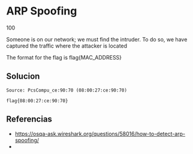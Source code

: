 # ARP Spoofing

100

Someone is on our network; we must find the intruder. To do so, we have captured the traffic where the attacker is located

The format for the flag is flag{MAC_ADDRESS}

## Solucion

```
Source: PcsCompu_ce:90:70 (08:00:27:ce:90:70)
```

```
flag{08:00:27:ce:90:70}
```

## Referencias

- https://osqa-ask.wireshark.org/questions/58016/how-to-detect-arp-spoofing/
- 